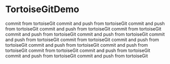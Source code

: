 TortoiseGitDemo
===============
commit from tortoiseGit
commit and push from tortoiseGit
commit and push from tortoiseGit
commit and push from tortoiseGit
commit from tortoiseGit
commit and push from tortoiseGit
commit and push from tortoiseGit
commit and push from tortoiseGit
commit from tortoiseGit
commit and push from tortoiseGit
commit and push from tortoiseGit
commit and push from tortoiseGit
commit from tortoiseGit
commit and push from tortoiseGit
commit and push from tortoiseGit
commit and push from tortoiseGit
